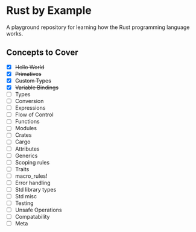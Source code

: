 # Rust by Example
A playground repository for learning how the Rust programming language works.

## Concepts to Cover
* [x] ~~Hello World~~
* [x] ~~Primatives~~
* [x] ~~Custom Types~~
* [x] ~~Variable Bindings~~
* [ ] Types
* [ ] Conversion
* [ ] Expressions
* [ ] Flow of Control
* [ ] Functions
* [ ] Modules
* [ ] Crates
* [ ] Cargo
* [ ] Attributes
* [ ] Generics
* [ ] Scoping rules
* [ ] Traits
* [ ] macro_rules!
* [ ] Error handling
* [ ] Std library types
* [ ] Std misc
* [ ] Testing
* [ ] Unsafe Operations
* [ ] Compatability
* [ ] Meta
